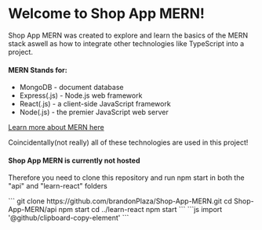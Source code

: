 <h1>
Welcome to Shop App MERN!
</h1>

<p>
  Shop App MERN was created to explore and learn the basics of the MERN stack aswell as how to integrate other technologies
  like TypeScript into a project.
</p>

<h4>
  MERN Stands for:
</h4>
<ul>
  <li>MongoDB - document database</li>
  <li>Express(.js) - Node.js web framework</li>
  <li>React(.js) - a client-side JavaScript framework</li>
  <li>Node(.js) - the premier JavaScript web server</li>
</ul>
<a href="https://www.mongodb.com/mern-stack">Learn more about MERN here</a>
<p>Coincidentally(not really) all of these technologies are used in this project!</p>


<h4>
  Shop App MERN is currently not hosted
</h4>
<p>
  Therefore you need to clone this repository and run npm start in both the "api" and "learn-react" folders
</p>
```
git clone https://github.com/brandonPlaza/Shop-App-MERN.git
cd Shop-App-MERN/api
npm start
cd ../learn-react
npm start
```
```js
import '@github/clipboard-copy-element'
```

